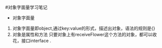 #对象字面量学习笔记
- 对象字面量  

1. 对象字面量即object,通过key:value的形式，描述出对象，语法的规则是{}
2. 对象是属性和方法
只要对象上有receiveFlower这个方法的对象，都可以收花，接口interface .
